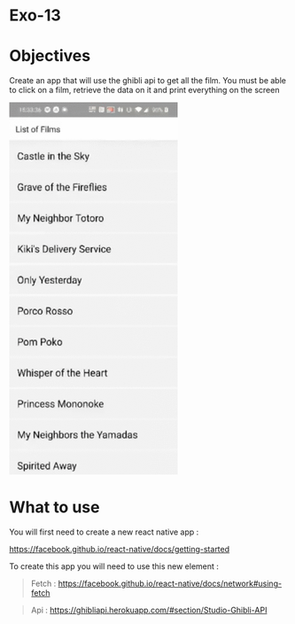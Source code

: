 # Exo-13

# Objectives
Create an app that will use the ghibli api to get all the film. You must be able to click on a film, retrieve the data on it and print everything on the screen

![alt text](api.gif "Exo-13")


# What to use

You will first need to create a new react native app :

https://facebook.github.io/react-native/docs/getting-started

To create this app you will need to use this new element :

> Fetch : https://facebook.github.io/react-native/docs/network#using-fetch

> Api : https://ghibliapi.herokuapp.com/#section/Studio-Ghibli-API
